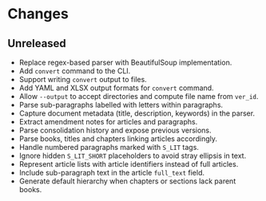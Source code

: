 # Changes

## Unreleased

- Replace regex-based parser with BeautifulSoup implementation.
- Add `convert` command to the CLI.
- Support writing `convert` output to files.
- Add YAML and XLSX output formats for `convert` command.
- Allow `--output` to accept directories and compute file name from `ver_id`.
- Parse sub-paragraphs labelled with letters within paragraphs.
- Capture document metadata (title, description, keywords) in the parser.
- Extract amendment notes for articles and paragraphs.
- Parse consolidation history and expose previous versions.
- Parse books, titles and chapters linking articles accordingly.
- Handle numbered paragraphs marked with ``S_LIT`` tags.
- Ignore hidden ``S_LIT_SHORT`` placeholders to avoid stray ellipsis in text.
- Represent article lists with article identifiers instead of full articles.
- Include sub-paragraph text in the article ``full_text`` field.
- Generate default hierarchy when chapters or sections lack parent books.
